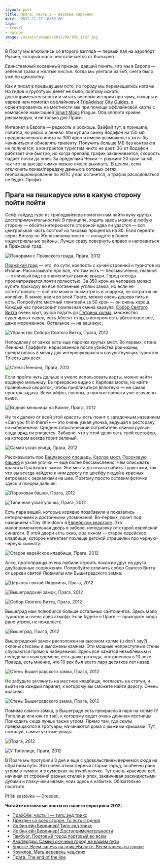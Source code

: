 ```yaml
---
layout: post
title: Прага, часть 2 — веселые картинки
date: '2012-11-27 10:32:00'
tags:
- travel
- europe
image: /assets/images/2017/09/IMG_1287.jpg
---
```


В Прагу мы влюбились со второго взгляда — первый пал на аэропорт Рузине, который мало чем отличается от Кольцово.

Единственный косвенный признак, давший понять, что мы в Европе — зеленая трава и желтые листья. Когда мы улетали из Екб, снега было уже по щиколотку.

Как я писал в предыдущем псто, по городу мы перемещались ногами. На гидов и групптуры денег не было, поэтому искать достопримечательности и читать веселые истории про чуму, пожары и евреев нам помогал оффлайновый [TripAdvisor City Guides](http://www.tripadvisor.com/apps-icityguides), а ориентировались на местности мы при помощи оффлайновой карты с компасной навигацией [Smart Maps](http://www.smartmaps.org/) Prague. Оба апплета крайне рекомендую, и не только для Праги.

Интернет в Европе — редкость и роскошь. Вайфай тут, в принципе, ловится, но редко и лениво. Мы купили симку Водафон на 150 мб предоплаченного инета за 300 крон и имели возможность хотя-бы чекиниться и обновлять твиленту. Получить больше МБ без контракта не получится, а контрактов туристам никто не дает. 3G от Водафон работает оче быстро, но когда препэйд трафик заканчивается, скорость падает почти до ноля. За пределами Чехии — роуминг 20 крон за мб, так что на выезде симку можно смело выкинуть. В целом, если отключить прием/передачу данных в сотовых сетях, геопозиционирование по ЖПС у вас останется, а трафик расходоваться не будет. Профит.

## Прага на пешкарусе или в какую сторону пойти пойти

Селф-гайдед турс из трипэдвайзера помогли нам найти кучу крутых достопримечательностей. В принципе, ходить здесь можно в любую сторону — обойти интересности стороной едва ли удастся — вся центральная часть состоит из таковых процентов на 80. Если перейти через Влтаву по Железничему мосту — попадете в более индустриальные районы. Лучше сразу повернуть вправо и направиться в Пражский град.

![Панорама с Пражского града, Прага, 2012](/assets/images/2017/09/IMG_1287.jpg)

[Пражский град](http://en.wikipedia.org/wiki/Prague_Castle) — это, по сути, крепость с кучей строений и туристов из Италии. Рассказывать про все, что там есть — бессмысленно, главное — отличный вид на знаменитые рыжие крыши. Город отсюда просматривается почти полностью. За 350 крон на человека можно купить проходку во все потаенные уголки замка, но если не эстетствовать — всё это можно посмотреть и снаружи, не потратив ни копейки. В замке, как и во всей Праге, можно очень дешево пить и есть. Попробуйте местный глинтвейн за 50 крон — он очень хорош. Каждый час происходит помпезная смена караула, [Собор Святого Витта](http://en.wikipedia.org/wiki/St._Vitus_Cathedral) очень крут, рукой подать до [Петрина холма](http://en.wikipedia.org/wiki/Pet%C5%99%C3%ADn), множество сувенирных лавок, есть Абсент-стор, в котором есть абсентовое все, даже мороженное. Остальное — на ваш вкус.

![Убранство Собора Святого Витта, Прага, 2012](/assets/images/2017/09/IMG_1300.jpg)

Неподалеку от замка есть еще парочка крутых мест. Во первых, стена Леннона. Граффити, нарисованное после убийства рок-иконы, превратилось в мекку для интересующихся и сочувствующих туристов. То есть для всех.

![Стена Леннона, Прага, 2012](/assets/images/2017/09/IMG_1327.jpg)

Если пройти чуть дальше и умело использовать карты, можно найти водяную мельницу. Ее прекрасно видно с Карлова моста, но найти правильный свороток, чтобы приблизиться вплотную — не самая простая задача. Всем айфон, посоны, а нужные прилаги уже озвучены выше.

![Водная мельница на Кампе, Прага, 2012](/assets/images/2017/09/IMG_1331.jpg)

Не так далеко от всей этой красоты есть поинт с загадочным названием «Can you fit in there?» — это очень узкая улочка, ведущая к ресторану на набережной. Среднестатистический потребитель свиной рульки сюда вряд ли впишется. Забавно, что у этой щели есть свой светофор, на котором всегда горит зеленый.

![Самая узкая улица, Прага, 2012](/assets/images/2017/09/IMG_1204.jpg)

Рассказывать про [Вацлавскую площадь](http://en.wikipedia.org/wiki/Wenceslas_Square), [Карлов мост](http://en.wikipedia.org/wiki/Charles_Bridge), [Пороховую башню](http://en.wikipedia.org/wiki/Powder_Tower) и узкие улочки — еще более бессмысленно, чем описывать красоты Пражского замка. Эти места до отказа набиты туристами, так что вы всегда найдете к ним дорогу по шлейфу людей в красных ветровках с зеркалками на шее. Поэтому просто оставим фоточки здесь и поедем дальше:

![Пороховая башня, Прага, 2012](/assets/images/2017/09/IMG_1168.jpg)

![Типичная узкая улочка, Прага, 2012](/assets/images/2017/09/IMG_1324.jpg)

Есть пара вещей, которые изрядно позабавили и показались интересными и достойными упоминания. Во-первых, поинт под названием «Tiny little door» в [Еврейском квартале](http://en.wikipedia.org/wiki/Josefov). Это малопримечательная дверь в заборе, неподалеку от старой еврейской синагоги. В этой двери есть окно, а за окном — старое еврейское кладбище, которое нагнетает похлеще детской страшилки про черную-черную комнату:

![Старое еврейское кладбище, Прага, 2012](/assets/images/2017/09/IMG_1200.jpg)

Алсо, протопражцы очень любили строить похожие друг на друга двубашенные сооружения. Попробуйте отличить собор Святого Витта от церкви святой Людмилы или Вышеградского замка:

![Церковь святой Людмилы, Прага, 2012](/assets/images/2017/09/IMG_1147.jpg)

![Вышеградский замок, Прага, 2012](/assets/images/2017/09/IMG_1265.jpg)

![Собор Святого Витта, Прага, 2012](/assets/images/2017/09/IMG_1305.jpg)

Вышеград нам полюбился больше остальных сайтсиингов. Здесь мало туристов и очень совя атмсфр. Если будете в Праге — приходите сюда рано утром, не пожалеете.

![Вышеград, Прага, 2012](/assets/images/2017/09/IMG_1235.jpg)

Вышеградский замок расположен на высоком холме (u don’t say?), склоны стесаны и выложены камнем. Эти мощные неприступные стены спускаются прямо к набережной. Здесь всё кажется незыблемым и неподвластным времени, есть даже ротонда, построенная в 10 веке. Правда, есть мнение, что 10 век был всего пару десятков лет назад.

![Стены Вышеградского замка, Прага, 2012](/assets/images/2017/09/IMG_1124.jpg)

Не забудьте заглянуть на местное кладбище, поглазеть на статуи, и выйти на каждый парапет, к которому вы сможете найти дорогу. Очень красиво.

![Стены Вышеградского замка, Прага, 2012](/assets/images/2017/09/IMG_1251.jpg)

Помимо самого замка, в Вышеграде есть прекрасный парк на холме (У Тополице или как то так), к которому ведет очень длинная лестницы. Приходить сюда лучше также утром. Прямо там, где скалы превращаются в тротуары, начинаются дома с рыжими крышами. Тут, пожалуй, самые уютные улицы.

![Прага, 2012](/assets/images/2017/09/IMG_1271.jpg)

![У Тополице, Прага, 2012](/assets/images/2017/09/IMG_1232.jpg)

В Праге мы протусили 3 дня и еще с удовольствием вернемся сюда на обратном пути. Это очень атмосферный старый город, особенно рано утром в тумане и в сумерках на узкой улочке. Тут очень красивое всё, начиная от строений разных стилей и эпох, заканчивая раскидистыми дубами и плакучими ивами, коих здесь в избытке. Обязательно посетите.

Příští zastávka — Dresden.

**Читайте остальные посты из нашего евротрипа 2012:**

- [ПраЖЖе, часть 1 — типс энд трикс](http://shouldgo.ru/prague-t/ "ПраЖЖе, часть 1 — типс энд трикс")
- [Дрезден со всех сторон. То есть с одной](http://shouldgo.ru/dresden-dolls/ "Дрезден со всех сторон. То есть с одной")
- [Их бин ейн Берлинер! Типс энд трикс](http://shouldgo.ru/berlin-tt/ "Их бин ейн Берлинер! Типс энд трикс")
- [Их бин ейн Берлинер! Достопримечательности](http://shouldgo.ru/berlin-sights/ "Их бин ейн Берлинер! Достопримечательности")
- [Гамбург. Портовый город портовый во всем](http://shouldgo.ru/hamburg-ers/ "Гамбург. Портовый город портовый во всем")
- [Амстердам. Самый скучный город на нашем пути](http://shouldgo.ru/amsterdamster/ "Амстердам. Самый скучный город на нашем пути")
- [Брюгге. Всем залечь на днищеБрюгге. Всем залечь на днище](http://shouldgo.ru/in-bruges/ "Брюгге. Всем залечь на днище")
- [Крумлов. Мать деревень чешских](http://shouldgo.ru/cesky-krumlov/)
- [Прага. The end of the line](http://shouldgo.ru/praga-the-end/ "Прага. The end of the line")
